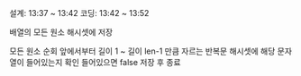 설계: 13:37 ~ 13:42
코딩: 13:42 ~ 13:52

배열의 모든 원소 해시셋에 저장

모든 원소 순회
    앞에서부터 길이 1 ~ 길이 len-1 만큼 자르는 반복문
    해시셋에 해당 문자열이 들어있는지 확인
    들어있으면 false 저장 후 종료
